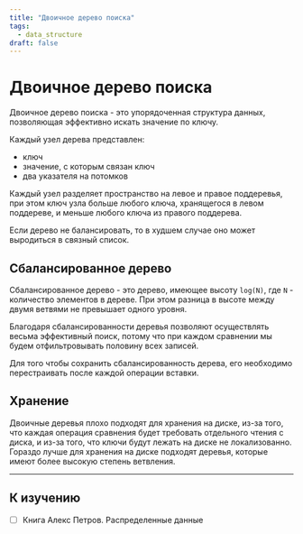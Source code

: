 ```yaml
---
title: "Двоичное дерево поиска"
tags:
  - data_structure
draft: false
---
```


# Двоичное дерево поиска

Двоичное дерево поиска - это упорядоченная структура данных, позволяющая эффективно искать значение по ключу.

Каждый узел дерева представлен:
- ключ
- значение, с которым связан ключ
- два указателя на потомков

Каждый узел разделяет пространство на левое и правое поддеревья, при этом ключ узла больше любого ключа, хранящегося в левом поддереве, и меньше любого ключа из правого поддерева.

Если дерево не балансировать, то в худшем случае оно может выродиться в связный список.

## Сбалансированное дерево

Сбалансированное дерево - это дерево, имеющее высоту `log(N)`, где `N` - количество элементов в дереве.
При этом разница в высоте между двумя ветвями не превышает одного уровня.

Благодаря сбалансированности деревья позволяют осуществлять весьма эффективный поиск, потому что при каждом сравнении мы будем отфильтровывать половину всех записей.

Для того чтобы сохранить сбалансированность дерева, его необходимо перестраивать после каждой операции вставки.


## Хранение
Двоичные деревья плохо подходят для хранения на диске, из-за того, что каждая операция сравнения будет требовать отдельного чтения с диска, и из-за того, что ключи будут лежать на диске не локализованно.
Гораздо лучше для хранения на диске подходят деревья, которые имеют более высокую степень ветвления.


---
## К изучению

- [ ] Книга Алекс Петров. Распределенные данные